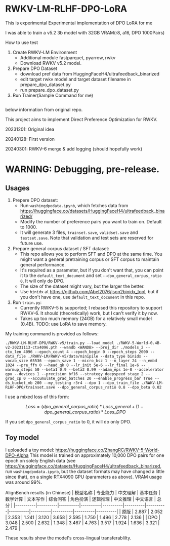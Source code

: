 # RWKV-LM-RLHF-DPO-LoRA

This is experimental Experimental implementation of DPO LoRA for me

I was able to train a v5.2 3b model with 32GB VRAM(r8, a16, DPO 1000Pairs)

How to use test

1. Create RWKV-LM Environment
   - Additional module fastparquet, pyarrow, rwkv
   - Download RWKV v5.2 model.
2. Prepare DPO Dataset
   - download pref data from HuggingFaceH4/ultrafeedback_binarized 
   - edit target rwkv model and target dataset filename in prepare_dpo_dataset.py
   - run prepare_dpo_dataset.py
3. Run Trainer(Sample Command for me)
``` python train.py --load_model RWKV-5-World-3B-v2-20231113-ctx4096.pth --wandb test --proj_dir models_2 --ctx_len 4096 --epoch_count 4 --epoch_begin 0 --epoch_steps 2000 --data_file default_text_document --data_type binidx --vocab_size 65536 --epoch_save 1 --micro_bsz 1 --n_layer 32 --n_embd 2560 --pre_ffn 0 --head_qk 0 --lr_init 5e-6 --lr_final 1e-6 --warmup_steps 50 --beta1 0.9 --beta2 0.99 --adam_eps 1e-8 --accelerator gpu --devices 2 --precision bf16 --strategy deepspeed_stage_2_offload --grad_cp 0 --accumulate_grad_batches 20 --enable_progress_bar True --ds_bucket_mb 200 --my_testing r3r4 --dpo 1 --dpo_train_file trainset.save --dpo_general_corpus_ratio 0 --dpo_beta 0.02 --lora --lora_r 8 --lora_alpha 16 --lora_dropout 0.01 --lora_parts=att,ffn,time,ln
```

below information from original repo.

This project aims to implement Direct Preference Optimization for RWKV. 

20231201: Original idea

20240128: First version

20240301: RWKV-6 merge & add logging (should hopefully work)

# WARNING: Debugging, pre-release.

## Usages
1. Prepere DPO dataset:
   - Run `washingdpodata.ipynb`, which fetches data from https://huggingface.co/datasets/HuggingFaceH4/ultrafeedback_binarized/
   - Modify the number of preference pairs you want to train on. Default to 1000.
   - It will generate 3 files, `trainset.save`, `validset.save` and `testset.save`. Note that validation and test sets are reserved for future use.
2. Prepare general corpus dataset / SFT dataset:
   - This repo allows you to perform SFT and DPO at the same time. You might want a general pretraining corpus or SFT corpus to maintain general performance.
   - It's required as a parameter, but if you don't want that, you can point it to the `default_text_document` and set `--dpo_general_corpus_ratio 0`, It will only do DPO.
   - The size of the dataset might vary, but the larger the better.
   - Use `binidx` at https://github.com/Abel2076/json2binidx_tool, but if you don't have one, use `default_text_document` in this repo.
3. Run `train.py`:
   - Currently RWKV-5 is supported; I rebased this repository to support RWKV-6. It should (theoretically) work, but I can't verify it by now.
   - Takes up too much memory (24GB) for a relatively small model (0.4B). TODO: use LoRA to save memory.
 
My training command is provided as follows:
```
./RWKV-LM-RLHF-DPO/RWKV-v5/train.py --load_model ./RWKV-5-World-0.4B-v2-20231113-ctx4096.pth --wandb <WANDB> --proj_dir ./models_2 --ctx_len 4096 --epoch_count 4 --epoch_begin 0 --epoch_steps 2000 --data_file ./RWKV-LM/RWKV-v5/data/minipile --data_type binidx --vocab_size 65536 --epoch_save 1 --micro_bsz 1 --n_layer 24 --n_embd 1024 --pre_ffn 0 --head_qk 0 --lr_init 5e-6 --lr_final 1e-6 --warmup_steps 50 --beta1 0.9 --beta2 0.99 --adam_eps 1e-8 --accelerator gpu --devices 1 --precision bf16 --strategy deepspeed_stage_2 --grad_cp 0 --accumulate_grad_batches 20 --enable_progress_bar True --ds_bucket_mb 200 --my_testing r3r4 --dpo 1 --dpo_train_file ./RWKV-LM-RLHF-DPO/trainset.save --dpo_general_corpus_ratio 0.8 --dpo_beta 0.02
```

I use a mixed loss of this form: 
```math
Loss = (dpo\_general\_corpus\_ratio) * Loss\_general + (1 - dpo\_general\_corpus\_ratio) * Loss\_DPO
```

If you set `dpo_general_corpus_ratio` to 0, it will do only DPO.

## Toy model

I uploaded a toy model:
https://huggingface.co/ZhangRC/RWKV-5-World-DPO-Alpha
This model is trained on approximately 10,000 DPO pairs for one epoch on solely English data (see https://huggingface.co/datasets/HuggingFaceH4/ultrafeedback_binarized, run `washingdpodata.ipynb`, but the dataset formats may have changed a little since that), on a single RTX4090 GPU (parameters as above). VRAM usage was around 99%.

AlignBench results (in Chinese)
| 模型名称 | 专业能力 | 中文理解 | 基本任务 | 数学计算 | 文本写作 | 综合问答 | 角色扮演 | 逻辑推理 | 中文推理 | 中文语言 | 总分 |
|----------|----------|----------|----------|----------|----------|----------|----------|----------|----------|----------|----------|
| 原版 | 2.887 | 2.052 | 2.353 | 1.241 | 3.120 | 3.658 | 2.595 | 1.750 | 1.496 | 2.778 | 2.136 |
| DPO  | 3.048 | 2.500 | 2.632 | 1.348 | 3.467 | 4.763 | 3.517 | 1.924 | 1.636 | 3.321 | 2.479 |

These results show the model's cross-lingual transferablilty.

